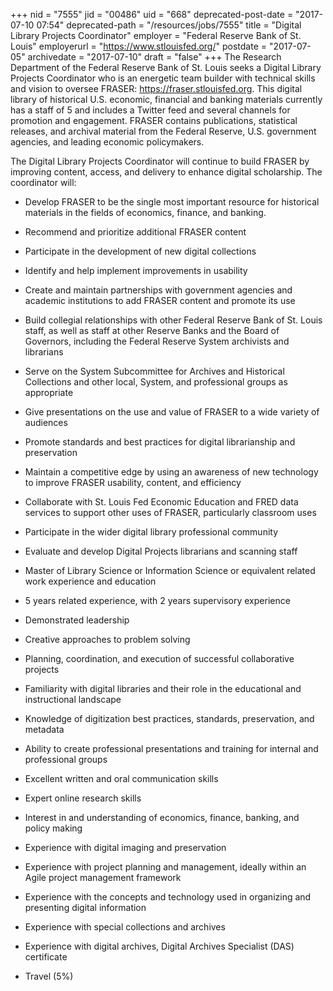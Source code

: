 +++
nid = "7555"
jid = "00486"
uid = "668"
deprecated-post-date = "2017-07-10 07:54"
deprecated-path = "/resources/jobs/7555"
title = "Digital Library Projects Coordinator"
employer = "Federal Reserve Bank of St. Louis"
employerurl = "https://www.stlouisfed.org/"
postdate = "2017-07-05"
archivedate = "2017-07-10"
draft = "false"
+++
The Research Department of the Federal Reserve Bank of St. Louis seeks a
Digital Library Projects Coordinator who is an energetic team builder
with technical skills and vision to oversee FRASER:
https://fraser.stlouisfed.org. This digital library of historical U.S.
economic, financial and banking materials currently has a staff of 5 and
includes a Twitter feed and several channels for promotion and
engagement. FRASER contains publications, statistical releases, and
archival material from the Federal Reserve, U.S. government agencies,
and leading economic policymakers.

The Digital Library Projects Coordinator will continue to build FRASER
by improving content, access, and delivery to enhance digital
scholarship. The coordinator will:

-   Develop FRASER to be the single most important resource for
    historical materials in the fields of economics, finance, and
    banking.
-   Recommend and prioritize additional FRASER content
-   Participate in the development of new digital collections
-   Identify and help implement improvements in usability
-   Create and maintain partnerships with government agencies and
    academic institutions to add FRASER content and promote its use
-   Build collegial relationships with other Federal Reserve Bank of St.
    Louis staff, as well as staff at other Reserve Banks and the Board
    of Governors, including the Federal Reserve System archivists and
    librarians
-   Serve on the System Subcommittee for Archives and Historical
    Collections and other local, System, and professional groups as
    appropriate
-   Give presentations on the use and value of FRASER to a wide variety
    of audiences
-   Promote standards and best practices for digital librarianship and
    preservation
-   Maintain a competitive edge by using an awareness of new technology
    to improve FRASER usability, content, and efficiency
-   Collaborate with St. Louis Fed Economic Education and FRED data
    services to support other uses of FRASER, particularly classroom
    uses
-   Participate in the wider digital library professional community
-   Evaluate and develop Digital Projects librarians and scanning staff
  
-   Master of Library Science or Information Science or equivalent
    related work experience and education
-   5 years related experience, with 2 years supervisory experience
-   Demonstrated leadership
-   Creative approaches to problem solving
-   Planning, coordination, and execution of successful collaborative
    projects
-   Familiarity with digital libraries and their role in the educational
    and instructional landscape
-   Knowledge of digitization best practices, standards, preservation,
    and metadata
-   Ability to create professional presentations and training for
    internal and professional groups
-   Excellent written and oral communication skills
-   Expert online research skills
-   Interest in and understanding of economics, finance, banking, and
    policy making
-   Experience with digital imaging and preservation
-   Experience with project planning and management, ideally within an
    Agile project management framework
-   Experience with the concepts and technology used in organizing and
    presenting digital information
-   Experience with special collections and archives
-   Experience with digital archives, Digital Archives Specialist (DAS)
    certificate
-   Travel (5%)
